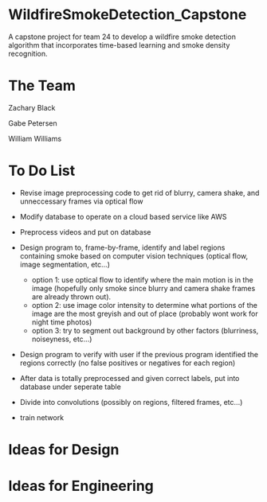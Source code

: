 # WildfireSmokeDetection_Capstone
A capstone project for team 24 to develop a wildfire smoke detection algorithm that incorporates time-based learning and smoke density recognition.

# The Team
Zachary Black

Gabe Petersen

William Williams

# To Do List

- Revise image preprocessing code to get rid of blurry, camera shake, and unneccessary frames via optical flow

- Modify database to operate on a cloud based service like AWS

- Preprocess videos and put on database

- Design program to, frame-by-frame, identify and label regions containing smoke based on computer vision techniques (optical flow, image segmentation, etc...)
  - option 1: use optical flow to identify where the main motion is in the image (hopefully only smoke since blurry and camera shake frames are already thrown out).
  - option 2: use image color intensity to determine what portions of the image are the most greyish and out of place (probably wont work for night time photos)
  - option 3: try to segment out background by other factors (blurriness, noiseyness, etc...)

- Design program to verify with user if the previous program identified the regions correctly (no false positives or negatives for each region)

- After data is totally preprocessed and given correct labels, put into database under seperate table

- Divide into convolutions (possibly on regions, filtered frames, etc...)

- train network

# Ideas for Design

# Ideas for Engineering

